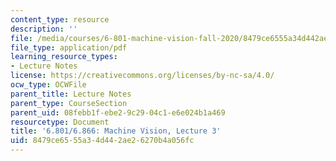 ```yaml
---
content_type: resource
description: ''
file: /media/courses/6-801-machine-vision-fall-2020/8479ce6555a34d442ae26270b4a056fc_MIT6_801F20_lec3.pdf
file_type: application/pdf
learning_resource_types:
- Lecture Notes
license: https://creativecommons.org/licenses/by-nc-sa/4.0/
ocw_type: OCWFile
parent_title: Lecture Notes
parent_type: CourseSection
parent_uid: 08febb1f-ebe2-9c29-04c1-e6e024b1a469
resourcetype: Document
title: '6.801/6.866: Machine Vision, Lecture 3'
uid: 8479ce65-55a3-4d44-2ae2-6270b4a056fc
---
```

